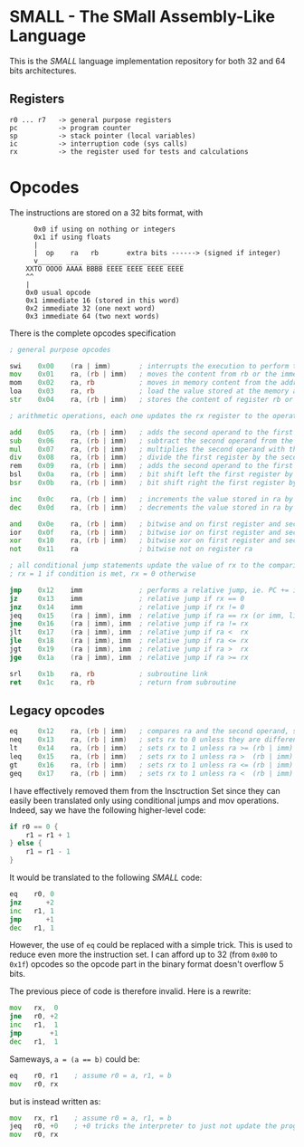 # SMALL - The **SM**all **A**ssembly-**L**ike **L**anguage

This is the *SMALL* language implementation repository for both 32 and 64 bits architectures.

## Registers

```
r0 ... r7   -> general purpose registers
pc          -> program counter
sp          -> stack pointer (local variables)
ic          -> interruption code (sys calls)
rx          -> the register used for tests and calculations
```

# Opcodes

The instructions are stored on a 32 bits format, with 

```
      0x0 if using on nothing or integers
      0x1 if using floats
      |     
      |  op    ra   rb       extra bits ------> (signed if integer)
      v______ ____ ____ ___________________ 
    XXTO OOOO AAAA BBBB EEEE EEEE EEEE EEEE
    ^^        
    |         
    0x0 usual opcode
    0x1 immediate 16 (stored in this word)
    0x2 immediate 32 (one next word)
    0x3 immediate 64 (two next words)
```

There is the complete opcodes specification

```asm
; general purpose opcodes

swi    0x00    (ra | imm)       ; interrupts the execution to perform the expected software interrupt           
mov    0x01    ra, (rb | imm)   ; moves the content from rb or the immediate value into register ra
mom    0x02    ra, rb           ; moves in memory content from the address stored in rb to the address stored in ra     
loa    0x03    ra, rb           ; load the value stored at the memory address of rb into ra
str    0x04    ra, (rb | imm)   ; stores the content of register rb or immediate value into ra

; arithmetic operations, each one updates the rx register to the operation result

add    0x05    ra, (rb | imm)   ; adds the second operand to the first register
sub    0x06    ra, (rb | imm)   ; subtract the second operand from the first register
mul    0x07    ra, (rb | imm)   ; multiplies the second operand with the first register
div    0x08    ra, (rb | imm)   ; divide the first register by the second operand
rem    0x09    ra, (rb | imm)   ; adds the second operand to the first register
bsl    0x0a    ra, (rb | imm)   ; bit shift left the first register by the second operand 
bsr    0x0b    ra, (rb | imm)   ; bit shift right the first register by the second operand

inc    0x0c    ra, (rb | imm)   ; increments the value stored in ra by the second operand signed value
dec    0x0d    ra, (rb | imm)   ; decrements the value stored in ra by the second operand signed value

and    0x0e    ra, (rb | imm)   ; bitwise and on first register and second operand 
ior    0x0f    ra, (rb | imm)   ; bitwise ior on first register and second operand
xor    0x10    ra, (rb | imm)   ; bitwise xor on first register and second operand
not    0x11    ra               ; bitwise not on register ra

; all conditional jump statements update the value of rx to the comparison result (except for jmp)
; rx = 1 if condition is met, rx = 0 otherwise 

jmp    0x12    imm              ; performs a relative jump, ie. PC += imm
jz     0x13    imm              ; relative jump if rx == 0
jnz    0x14    imm              ; relative jump if rx != 0
jeq    0x15    (ra | imm), imm  ; relative jump if ra == rx (or imm, likewise)
jne    0x16    (ra | imm), imm  ; relative jump if ra != rx    
jlt    0x17    (ra | imm), imm  ; relative jump if ra <  rx    
jle    0x18    (ra | imm), imm  ; relative jump if ra <= rx    
jgt    0x19    (ra | imm), imm  ; relative jump if ra >  rx    
jge    0x1a    (ra | imm), imm  ; relative jump if ra >= rx    

srl    0x1b    ra, rb           ; subroutine link
ret    0x1c    ra, rb           ; return from subroutine
```

## Legacy opcodes

```asm
eq     0x12    ra, (rb | imm)   ; compares ra and the second operand, sets rx to 1 unless they are different
neq    0x13    ra, (rb | imm)   ; sets rx to 0 unless they are different
lt     0x14    ra, (rb | imm)   ; sets rx to 1 unless ra >= (rb | imm)
leq    0x15    ra, (rb | imm)   ; sets rx to 1 unless ra >  (rb | imm)
gt     0x16    ra, (rb | imm)   ; sets rx to 1 unless ra <= (rb | imm)
geq    0x17    ra, (rb | imm)   ; sets rx to 1 unless ra <  (rb | imm)
```

I have effectively removed them from the Insctruction Set since they can easily been translated only using conditional jumps and mov
operations. Indeed, say we have the following higher-level code:

```go
if r0 == 0 {
    r1 = r1 + 1  
} else {
    r1 = r1 - 1
}
```

It would be translated to the following *SMALL* code:

```asm
eq    r0, 0
jnz      +2
inc   r1, 1
jmp      +1
dec   r1, 1
```

However, the use of `eq` could be replaced with a simple trick. This is used to reduce even more
the instruction set. I can afford up to 32 (from `0x00` to `0x1f`) opcodes so the opcode part in 
the binary format doesn't overflow 5 bits.

The previous piece of code is therefore invalid. Here is a rewrite:

```asm
mov   rx,  0
jne   r0, +2
inc   r1,  1 
jmp       +1
dec   r1,  1
```

Sameways, `a = (a == b)` could be:

```asm
eq    r0, r1    ; assume r0 = a, r1, = b
mov   r0, rx
```

but is instead written as:

```asm
mov   rx, r1    ; assume r0 = a, r1, = b
jeq   r0, +0    ; +0 tricks the interpreter to just not update the program counter
mov   r0, rx
```